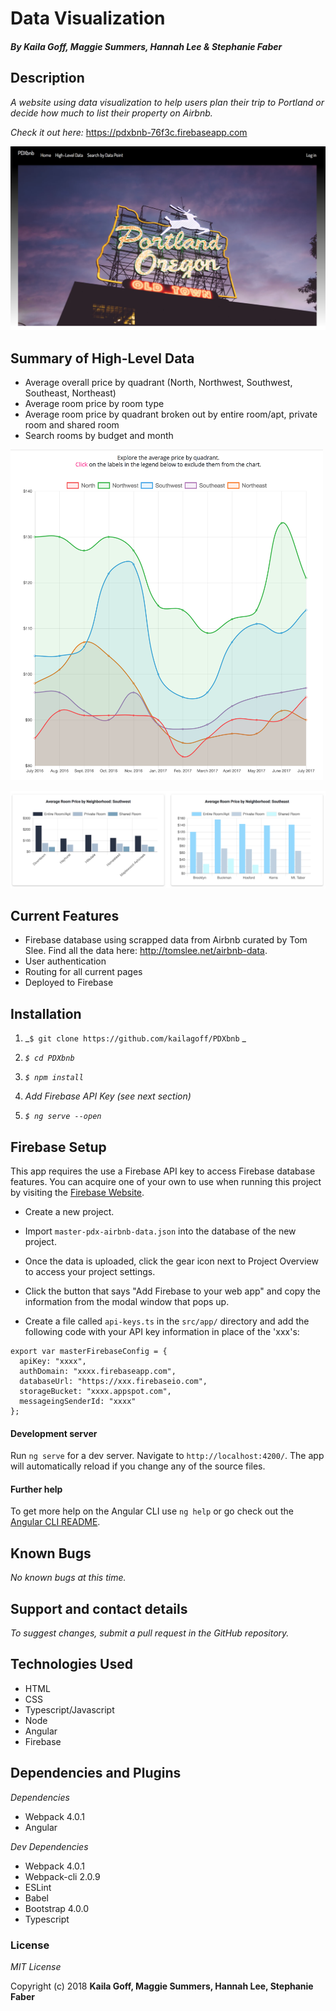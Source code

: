 # Data Visualization

#### _By Kaila Goff, Maggie Summers, Hannah Lee & Stephanie Faber_

## Description

_A website using data visualization to help users plan their trip to Portland or decide how much to list their property on Airbnb._



_Check it out here:_ https://pdxbnb-76f3c.firebaseapp.com

<kbd><img src="src/img/pdx.png"></kbd>

##  Summary of High-Level Data
  * Average overall price by quadrant (North, Northwest, Southwest, Southeast, Northeast)
  * Average room price by room type
  * Average room price by quadrant broken out by entire room/apt, private room and shared room
  * Search rooms by budget and month

  <kbd><img src="src/img/chart1.png" style="width: 500px;"></kbd>

  <kbd><img src="src/img/chart2.png"></kbd>

##  Current Features
  * Firebase database using scrapped data from Airbnb curated by Tom Slee. Find all the data here: http://tomslee.net/airbnb-data.
  * User authentication
  * Routing for all current pages
  * Deployed to Firebase

## Installation

  1. _`$ git clone https://github.com/kailagoff/PDXbnb` _

  2. _`$ cd PDXbnb`_

  3.  _`$ npm install`_

  4. _Add Firebase API Key (see next section)_

  5. _`$ ng serve --open`_

## Firebase Setup

  This app requires the use a Firebase API key to access Firebase database features.
  You can acquire one of your own to use when running this project by visiting the [Firebase Website](https://firebase.google.com).

  * Create a new project.

  * Import `master-pdx-airbnb-data.json` into the database of the new project.

  * Once the data is uploaded, click the gear icon next to Project Overview to access your project settings.

  * Click the button that says "Add Firebase to your web app" and copy the information from the modal window that pops up.

  * Create a file called `api-keys.ts` in the `src/app/` directory and add the following code with your API key information in place of the 'xxx's:

  ```
  export var masterFirebaseConfig = {
    apiKey: "xxxx",
    authDomain: "xxxx.firebaseapp.com",
    databaseUrl: "https://xxx.firebaseio.com",
    storageBucket: "xxxx.appspot.com",
    messageingSenderId: "xxxx"
  };
  ```

#### Development server

Run `ng serve` for a dev server. Navigate to `http://localhost:4200/`. The app will automatically reload if you change any of the source files.

#### Further help

To get more help on the Angular CLI use `ng help` or go check out the [Angular CLI README](https://github.com/angular/angular-cli/blob/master/README.md).

## Known Bugs

_No known bugs at this time._

## Support and contact details

  _To suggest changes, submit a pull request in the GitHub repository._

## Technologies Used

  * HTML
  * CSS
  * Typescript/Javascript
  * Node
  * Angular
  * Firebase

## Dependencies and Plugins

  _Dependencies_
  * Webpack 4.0.1
  * Angular

_Dev Dependencies_
  * Webpack 4.0.1
  * Webpack-cli 2.0.9
  * ESLint
  * Babel
  * Bootstrap 4.0.0
  * Typescript

### License

  *MIT License*

Copyright (c) 2018 **Kaila Goff, Maggie Summers, Hannah Lee, Stephanie Faber**
